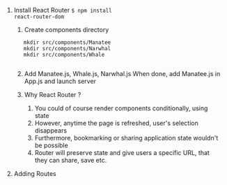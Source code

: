 1) Install React Router
<code>$ npm install react-router-dom</code>
   1) Create components directory
    <code>
      mkdir src/components/Manatee
      mkdir src/components/Narwhal
      mkdir src/components/Whale
      </code>
      
   2) Add Manatee.js, Whale.js, Narwhal.js
    When done, add Manatee.js in App.js and launch server
      
    3) Why React Router ?
        1) You could of course render components conditionally, using state
        2) However, anytime the page is refreshed, user's selection disappears
        3) Furthermore, bookmarking or sharing application state wouldn't be possible 
        4) Router will preserve state and give users a specific URL, that they can share, save etc.
    
2) Adding Routes

    
